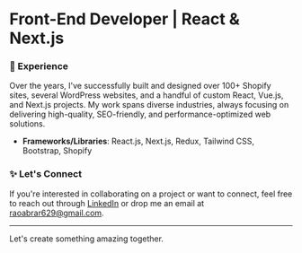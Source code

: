 # Front-End Developer | React & Next.js

### 💼 Experience
Over the years, I've successfully built and designed over 100+ Shopify sites, several WordPress websites, and a handful of custom React, Vue.js, and Next.js projects. My work spans diverse industries, always focusing on delivering high-quality, SEO-friendly, and performance-optimized web solutions.

- **Frameworks/Libraries**: React.js, Next.js, Redux, Tailwind CSS, Bootstrap, Shopify

### ✨ Let's Connect
If you're interested in collaborating on a project or want to connect, feel free to reach out through [LinkedIn](https://www.linkedin.com/in/rao-abrar-ahmad/) or drop me an email at [raoabrar629@gmail.com](mailto:raoabrar629@gmail.com).

---

Let's create something amazing together.
